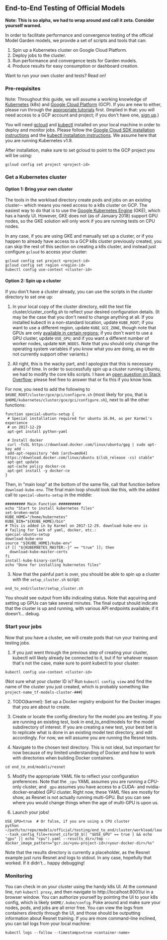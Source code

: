## End-to-End Testing of Official Models

**Note: This is so alpha, we had to wrap around and call it zeta. Consider yourself warned.**

In order to facilitate performance and convergence testing of the official Model Garden models, we provide a set of scripts and tools that can:

1. Spin up a Kubernetes cluster on Google Cloud Platform.
2. Deploy jobs to the cluster.
3. Run performance and convergence tests for Garden models.
4. Produce results for easy consumption or dashboard creation.

Want to run your own cluster and tests? Read on!

### Pre-requisites

Note: Throughout this guide, we will assume a working knowledge of [Kubernetes](https://kubernetes.io/) (k8s) and [Google Cloud Platform](https://cloud.google.com) (GCP). If you are new to either, please run through the [appropriate tutorials](https://kubernetes.io/docs/getting-started-guides/gce/) first. (Implied in that: you will need access to a GCP account and project; if you don't have one, [sign up](https://console.cloud.google.com/start).)

You will need [gcloud](https://cloud.google.com/sdk/gcloud/) and [kubectl](https://kubernetes.io/docs/reference/kubectl/overview/) installed on your local machine in order to deploy and monitor jobs. Please follow the [Google Cloud SDK installation instructions](https://cloud.google.com/sdk/docs/) and the [kubectl installation instructions](https://kubernetes.io/docs/tasks/tools/install-kubectl/). We assume here that you are running Kubernetes v1.9.

After installation, make sure to set gcloud to point to the GCP project you will be using:

```
gcloud config set project <project-id>
```

### Get a Kubernetes cluster

#### Option 1: Bring your own cluster

The tools in the workload directory create pods and jobs on an existing cluster-- which means you need access to a k8s cluster on GCP. The easiest way to do that is to use the [Google Kubernetes Engine](https://cloud.google.com/kubernetes-engine/) (GKE), which has a handy UI. However, GKE does not (as of January 2018) support GPU nodes, so the GKE solution will only work if you are running tests on CPU nodes. 

In any case, if you are using GKE and manually set up a cluster, or if you happen to already have access to a GCP k8s cluster previously created, you can skip the rest of this section on creating a k8s cluster, and instead just configure `gcloud` to access your cluster:

```
gcloud config set project <project-id>
gcloud config set region <region-id>
kubectl config use-context <cluster-id>
```

#### Option 2: Spin up a cluster

If you don't have a cluster already, you can use the scripts in the cluster directory to set one up:

1. In your local copy of the cluster directory, edit the text file cluster/cluster_config.sh to reflect your desired configuration details. (It may be the case that you don't need to change anything at all. If you installed kubectl in a non-standard location, update `KUBE_ROOT`; if you want to use a different region, update `KUBE_GCE_ZONE`, though note that GPUs are only [available in certain regions](https://cloud.google.com/compute/docs/gpus/); if you don't want to use a GPU cluster, update `USE_GPU`; and if you want a different number of worker nodes, update `NUM_NODES`. Note that you should only change the operating system variables if you know what you are doing, as we do not currently support other variants.)

2. All right, this is the wacky part, and I apologize that this is necessary ahead of time. In order to successfully spin up a cluster running Ubuntu, we had to modify the core k8s scripts. I have an [open question on Stack Overflow](https://stackoverflow.com/questions/48121852/kube-up-sh-fails-to-initialize-ubuntu-master-in-cluster-in-kubernetes-v1-9); please feel free to answer that or fix this if you know how. 

For now, you need to add the following to `$KUBE_ROOT/cluster/gce/gci/configure.sh` (most likely for you, that is `$HOME/kubernetes/cluster/gce/gci/configure.sh`), next to all the other functions:

```
function special-ubuntu-setup {
 # Special installation required for ubuntu 16.04, as per Karmel's experience
 # on 2017-12-29
 apt-get install python-yaml

 # Install docker
 curl -fsSL https://download.docker.com/linux/ubuntu/gpg | sudo apt-key add -
 add-apt-repository "deb [arch=amd64] https://download.docker.com/linux/ubuntu $(lsb_release -cs) stable"
 apt-get update
 apt-cache policy docker-ce
 apt-get install -y docker-ce
}
```
Then, in "main loop" at the bottom of the same file, call that function before `download-kube-env`. The final main loop should look like this, with the added call to `special-ubuntu-setup` in the middle:

```
######### Main Function ##########
echo "Start to install kubernetes files"
set-broken-motd
KUBE_HOME="/home/kubernetes"
KUBE_BIN="${KUBE_HOME}/bin"
# This is added in by Karmel on 2017-12-29. download-kube-env is 
# failing for lack of yaml, docker, etc.:
special-ubuntu-setup
download-kube-env
source "${KUBE_HOME}/kube-env"
if [[ "${KUBERNETES_MASTER:-}" == "true" ]]; then
  download-kube-master-certs
fi
install-kube-binary-config
echo "Done for installing kubernetes files"
```

3. Now that the painful part is over, you should be able to spin up a cluster with the `setup_cluster.sh` script:

```
end_to_end/cluster/setup_cluster.sh
```
You should see output from k8s indicating status. Note that aqcuiring and setting up GPUs can take several minutes. The final output should indicate that the cluster is up and running, with various API endpoints available; if it doesn't... debug.


### Start your jobs

Now that you have a cluster, we will create pods that run your training and testing jobs. 

1. If you just went through the previous step of creating your cluster, kubectl will likely already be connected to it, but if for whatever reason that's not the case, make sure to point kubectl to your cluster:

```
kubectl config use-context <cluster-id> 
```
(Not sure what your cluster ID is? Run `kubectl config view` and find the name of the cluster you just created, which is probably something like `project-name_tf-models-cluster-###`)

2. TODO(karmel): Set up a Docker registry endpoint for the Docker images that you are about to create.

3. Create or locate the config directory for the model you are testing. If you are running an existing test, look in end_to_end/models for the model subdirectory of interest. If you are creating a new test, your best bet is to replicate what is done in an existing model test directory, and edit accordingly. For now, we will assume you are running the Resnet tests.

4. Navigate to the chosen test directory. This is not ideal, but important for now because of my limited understanding of Docker and how to work with directories when building Docker containers.

```
cd end_to_end/models/resnet
```

5. Modify the appropriate YAML file to reflect your configuration preferences. Note that the `_cpu` YAML assumes you are running a CPU-only cluster, and `_gpu` assumes you have access to a CUDA- and nvidia-docker-enabled GPU cluster. Right now, these YAML files are mostly for show, as Resnet is not actually running multi-GPU. But you can see where you would change things when the age of multi-GPU is upon us.

6. Launch your jobs!

```
USE_GPU=true  # Or false, if you are using a CPU cluster
python ~/path/to/repo/models/official/testing/end_to_end/cluster/workload/launch_jobs.py --task_config_file=resnet_cifar10_$([ "$USE_GPU" == true ] && echo "gpu" || echo "cpu").yaml --results_dir=/tmp --docker_image_pattern="gcr.io/<you-project-id>/<your-docker-dir>/%s"

```
Note that the results directory is currently a placeholder, as the Resnet example just runs Resnet and logs to stdout. In any case, hopefully that worked. If it didn't... happy debugging!

### Monitoring

You can check in on your cluster using the handy k8s UI. At the command line, run `kubectl proxy`, and then navigate to http://localhost:8001/ui in a browser window. You can authorize yourself by pointing the UI to your k8s config, which is likely `$HOME/.kube/config`. Poke around and make sure your nodes, pods, and jobs are all error free. You can view the logs from containers directly through the UI, and those should be outputting information about Resnet training. If you are more command-line inclined, you can tail logs from your local machine:

```
kubectl logs --follow --timestamps=true <container-name>
```
